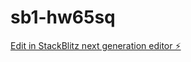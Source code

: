 # sb1-hw65sq

[Edit in StackBlitz next generation editor ⚡️](https://stackblitz.com/~/github.com/complexsimplcitymedia/sb1-hw65sq)